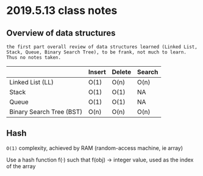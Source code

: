 # 2019.5.13 class notes

## Overview of data structures

`the first part overall review of data structures learned (Linked List, Stack, Queue, Binary Search Tree), to be frank, not much to learn. Thus no notes taken.`

|                          | Insert | Delete | Search |
|--------------------------|--------|--------|--------|
| Linked List (LL)         | O(1)   | O(n)   | O(n)   |
| Stack                    | O(1)   | O(1)   | NA     |
| Queue                    | O(1)   | O(1)   | NA     |
| Binary Search Tree (BST) | O(n)   | O(n)   | O(n)   |

## Hash

`O(1)` complexity, achieved by RAM (random-access machine, ie array)

Use a hash function f(·) such that f(obj) -> integer value, used as the index of the array
